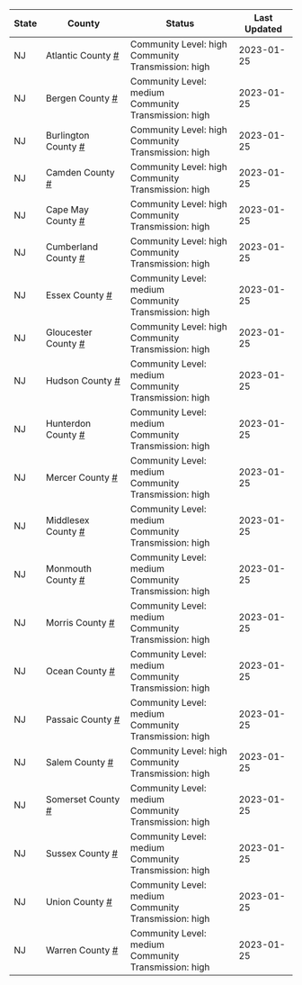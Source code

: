 State | County | Status | Last Updated
--- | --- | --- | --- 
NJ | Atlantic County <a href="#atlantic_county">#</a> | <a name="atlantic_county"></a>Community Level: high<br/>Community Transmission: high | 2023-01-25
NJ | Bergen County <a href="#bergen_county">#</a> | <a name="bergen_county"></a>Community Level: medium<br/>Community Transmission: high | 2023-01-25
NJ | Burlington County <a href="#burlington_county">#</a> | <a name="burlington_county"></a>Community Level: high<br/>Community Transmission: high | 2023-01-25
NJ | Camden County <a href="#camden_county">#</a> | <a name="camden_county"></a>Community Level: high<br/>Community Transmission: high | 2023-01-25
NJ | Cape May County <a href="#cape_may_county">#</a> | <a name="cape_may_county"></a>Community Level: high<br/>Community Transmission: high | 2023-01-25
NJ | Cumberland County <a href="#cumberland_county">#</a> | <a name="cumberland_county"></a>Community Level: high<br/>Community Transmission: high | 2023-01-25
NJ | Essex County <a href="#essex_county">#</a> | <a name="essex_county"></a>Community Level: medium<br/>Community Transmission: high | 2023-01-25
NJ | Gloucester County <a href="#gloucester_county">#</a> | <a name="gloucester_county"></a>Community Level: high<br/>Community Transmission: high | 2023-01-25
NJ | Hudson County <a href="#hudson_county">#</a> | <a name="hudson_county"></a>Community Level: medium<br/>Community Transmission: high | 2023-01-25
NJ | Hunterdon County <a href="#hunterdon_county">#</a> | <a name="hunterdon_county"></a>Community Level: medium<br/>Community Transmission: high | 2023-01-25
NJ | Mercer County <a href="#mercer_county">#</a> | <a name="mercer_county"></a>Community Level: medium<br/>Community Transmission: high | 2023-01-25
NJ | Middlesex County <a href="#middlesex_county">#</a> | <a name="middlesex_county"></a>Community Level: medium<br/>Community Transmission: high | 2023-01-25
NJ | Monmouth County <a href="#monmouth_county">#</a> | <a name="monmouth_county"></a>Community Level: medium<br/>Community Transmission: high | 2023-01-25
NJ | Morris County <a href="#morris_county">#</a> | <a name="morris_county"></a>Community Level: medium<br/>Community Transmission: high | 2023-01-25
NJ | Ocean County <a href="#ocean_county">#</a> | <a name="ocean_county"></a>Community Level: medium<br/>Community Transmission: high | 2023-01-25
NJ | Passaic County <a href="#passaic_county">#</a> | <a name="passaic_county"></a>Community Level: medium<br/>Community Transmission: high | 2023-01-25
NJ | Salem County <a href="#salem_county">#</a> | <a name="salem_county"></a>Community Level: high<br/>Community Transmission: high | 2023-01-25
NJ | Somerset County <a href="#somerset_county">#</a> | <a name="somerset_county"></a>Community Level: medium<br/>Community Transmission: high | 2023-01-25
NJ | Sussex County <a href="#sussex_county">#</a> | <a name="sussex_county"></a>Community Level: medium<br/>Community Transmission: high | 2023-01-25
NJ | Union County <a href="#union_county">#</a> | <a name="union_county"></a>Community Level: medium<br/>Community Transmission: high | 2023-01-25
NJ | Warren County <a href="#warren_county">#</a> | <a name="warren_county"></a>Community Level: medium<br/>Community Transmission: high | 2023-01-25
